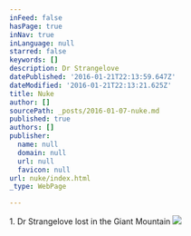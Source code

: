 ```yaml
---
inFeed: false
hasPage: true
inNav: true
inLanguage: null
starred: false
keywords: []
description: Dr Strangelove
datePublished: '2016-01-21T22:13:59.647Z'
dateModified: '2016-01-21T22:13:21.625Z'
title: Nuke
author: []
sourcePath: _posts/2016-01-07-nuke.md
published: true
authors: []
publisher:
  name: null
  domain: null
  url: null
  favicon: null
url: nuke/index.html
_type: WebPage

---
```

1\. Dr Strangelove lost in the Giant Mountain
![](https://the-grid-user-content.s3-us-west-2.amazonaws.com/37421dda-08f8-4f4f-b42c-d08660bff392.jpg)